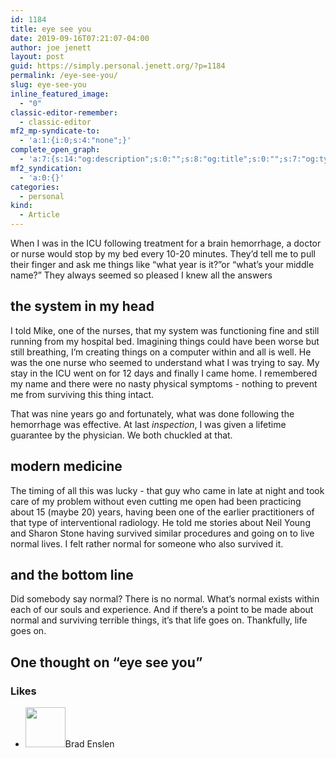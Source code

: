 ```yaml
---
id: 1184
title: eye see you
date: 2019-09-16T07:21:07-04:00
author: joe jenett
layout: post
guid: https://simply.personal.jenett.org/?p=1184
permalink: /eye-see-you/
slug: eye-see-you
inline_featured_image:
  - "0"
classic-editor-remember:
  - classic-editor
mf2_mp-syndicate-to:
  - 'a:1:{i:0;s:4:"none";}'
complete_open_graph:
  - 'a:7:{s:14:"og:description";s:0:"";s:8:"og:title";s:0:"";s:7:"og:type";s:0:"";s:12:"twitter:card";s:7:"summary";s:15:"twitter:creator";s:0:"";s:19:"twitter:description";s:0:"";s:8:"og:image";s:0:"";}'
mf2_syndication:
  - 'a:0:{}'
categories:
  - personal
kind:
  - Article
---
```

When I was in the ICU following treatment for a brain hemorrhage, a doctor or nurse would stop by my bed every 10-20 minutes. They’d tell me to pull their finger and ask me things like “what year is it?”or “what’s your middle name?” They always seemed so pleased I knew all the answers

## the system in my head

I told Mike, one of the nurses, that my system was functioning fine and still running from my hospital bed. Imagining things could have been worse but still breathing, I’m creating things on a computer within and all is well. He was the one nurse who seemed to understand what I was trying to say. My stay in the ICU went on for 12 days and finally I came home. I remembered my name and there were no nasty physical symptoms - nothing to prevent me from surviving this thing intact.

That was nine years go and fortunately, what was done following the hemorrhage was effective. At last _inspection_, I was given a lifetime guarantee by the physician. We both chuckled at that.

## modern medicine

The timing of all this was lucky - that guy who came in late at night and took care of my problem without even cutting me open had been practicing about 15 (maybe 20) years, having been one of the earlier practitioners of that type of interventional radiology. He told me stories about Neil Young and Sharon Stone having survived similar procedures and going on to live normal lives. I felt rather normal for someone who also survived it.

## and the bottom line

Did somebody say normal? There is no normal. What’s normal exists within each of our souls and experience. And if there’s a point to be made about normal and surviving terrible things, it’s that life goes on. Thankfully, life goes on.

<h2 id="comments-title">One thought on “<span>eye see you</span>”		</h2>


<ol class="commentlist">
</ol>
<div class="likes">
<h3>Likes</h3>
<ul class="mention-list linkback-like"><li class="webmention even thread-even depth-1 linkback-like-single u-like h-cite h-entry p-comment comment" id="comment-147">
<span class="p-author h-card"><a class="u-url" title="Brad Enslen liked this article on twitter.com." href="https://twitter.com/bradenslen"><img alt="" src="https://pbs.twimg.com/profile_images/84617460/mo128.gif" srcset="https://pbs.twimg.com/profile_images/84617460/mo128.gif 2x" class="avatar avatar-64 photo avatar-default local-avatar u-photo" itemprop="image" loading="lazy" width="64" height="64"></a><span class="hide-name p-name">Brad Enslen</span></span><a class="u-url __mPS2id" href="https://twitter.com/joejenett/status/1173559534356500481#favorited-by-22272829"></a>
</li></ul></div>